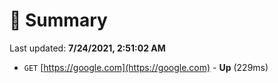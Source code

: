 # 📖 Summary
Last updated: **7/24/2021, 2:51:02 AM**

- `GET` [https://google.com](https://google.com) - **Up** (229ms)
